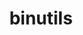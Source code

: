 ---
title: "binutils"
layout: cache
categories: [package, v0.18.0]
meta: {"versions": ["2.36.1", "2.38"], "compilers": ["gcc@=7.5.0"], "oss": ["ubuntu18.04"], "platforms": ["linux"], "targets": ["x86_64"], "stacks": ["data-vis-sdk", "e4s", "root"], "num_specs": 2, "num_specs_by_stack": {"root": 2, "data-vis-sdk": 1, "e4s": 1}}
spec_details: [{"hash": "kiexepgh23yx5oerq2j3rixujetfxx3y", "compiler": "gcc@=7.5.0", "versions": ["2.38"], "os": "ubuntu18.04", "platform": "linux", "target": "x86_64", "variants": ["~gas", "+gold", "~headers", "~interwork", "+ld", "~libiberty", "libs=shared,static", "~lto", "+nls", "+plugins"], "stacks": ["root", "data-vis-sdk"], "size": "-", "tarball": "https://binaries.spack.io/releases/v0.18.0/build_cache/linux-ubuntu18.04-x86_64/gcc-7.5.0/binutils-2.38/linux-ubuntu18.04-x86_64-gcc-7.5.0-binutils-2.38-kiexepgh23yx5oerq2j3rixujetfxx3y.spack"}, {"hash": "qb6yv7xzksbj2q6crz7px2fbfrjy6sly", "compiler": "gcc@=7.5.0", "versions": ["2.36.1"], "os": "ubuntu18.04", "platform": "linux", "target": "x86_64", "variants": ["~gas", "+gold", "+headers", "~interwork", "+ld", "+libiberty", "libs=shared,static", "~lto", "~nls", "patches=a51b7bf", "+plugins"], "stacks": ["e4s", "root"], "size": "-", "tarball": "https://binaries.spack.io/releases/v0.18.0/build_cache/linux-ubuntu18.04-x86_64/gcc-7.5.0/binutils-2.36.1/linux-ubuntu18.04-x86_64-gcc-7.5.0-binutils-2.36.1-qb6yv7xzksbj2q6crz7px2fbfrjy6sly.spack"}]
---